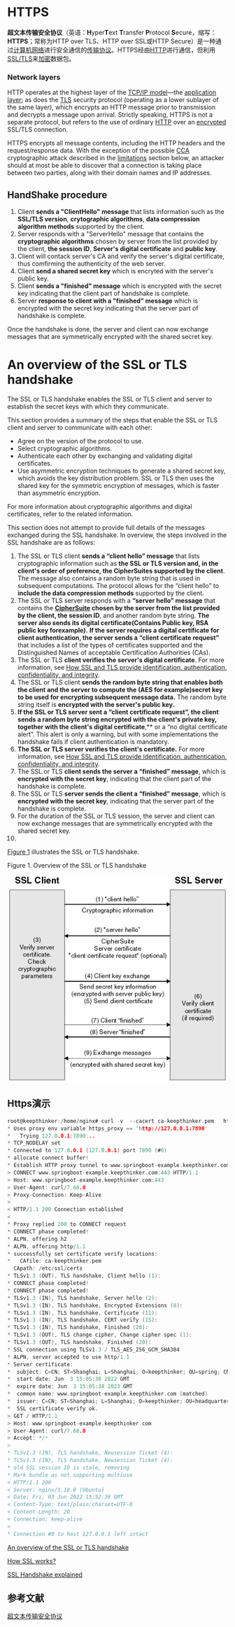 # HTTPS

**超文本传输安全协议**（英语：**H**yper**T**ext **T**ransfer **P**rotocol **S**ecure，缩写：**HTTPS**；常称为HTTP over TLS、HTTP over SSL或HTTP Secure）是一种通过[计算机网络](https://zh.wikipedia.org/wiki/計算機網絡)进行安全通信的[传输协议](https://zh.wikipedia.org/wiki/網路傳輸協定)。HTTPS经由[HTTP](https://zh.wikipedia.org/wiki/HTTP)进行通信，但利用[SSL/TLS](https://zh.wikipedia.org/wiki/传输层安全)来[加密](https://zh.wikipedia.org/wiki/加密)数据包。



### Network layers

HTTP operates at the highest layer of the [TCP/IP model](https://en.wikipedia.org/wiki/TCP/IP_model)—the [application layer](https://en.wikipedia.org/wiki/Application_layer); as does the [TLS](https://en.wikipedia.org/wiki/Transport_Layer_Security) security protocol (operating as a lower sublayer of the same layer), which encrypts an HTTP message prior to transmission and decrypts a message upon arrival. Strictly speaking, HTTPS is not a separate protocol, but refers to the use of ordinary [HTTP](https://en.wikipedia.org/wiki/HTTP) over an [encrypted](https://en.wikipedia.org/wiki/Encryption) SSL/TLS connection.

HTTPS encrypts all message contents, including the HTTP headers and the request/response data. With the exception of the possible [CCA](https://en.wikipedia.org/wiki/Chosen-ciphertext_attack) cryptographic attack described in the [limitations](https://en.wikipedia.org/wiki/HTTPS#Limitations) section below, an attacker should at most be able to discover that a connection is taking place between two parties, along with their domain names and IP addresses.



## HandShake procedure

1. Client **sends a "ClientHello" message** that lists information such as the **SSL/TLS version**, **crytographic algorithms**, **data compression algorithm methods** supported by the client.
2. Server responds with a "ServerHello" message that contains the **cryptographic algorithms** chosen by server from the list provided by the client, **the session ID**, **Server's digital certificate** and **public key**.
3. Client will contack server's CA and verify the server's digital certificate, thus comfirming the authenticity of the web server.
4. Client **send a shared secret key** which is encryted with the server's public key.
5. Client **sends a "finished" message** which is encrypted with the secret key indicating that the client part of handshake is complete.
6. Server **response to client with a "finished" message** which is encrypted with the secret key indicating that the server part of handshake is complete.

Once the handshake is done,  the server and client can now exchange messages that are symmetrically encrypted with the shared secret key.



# An overview of the SSL or TLS handshake

The SSL or TLS handshake enables the SSL or TLS client and server to establish the secret keys with which they communicate.

This section provides a summary of the steps that enable the SSL or TLS client and server to communicate with each other:

- Agree on the version of the protocol to use.
- Select cryptographic algorithms.
- Authenticate each other by exchanging and validating digital certificates.
- Use asymmetric encryption techniques to generate a shared secret key, which avoids the key distribution problem. SSL or TLS then uses the shared key for the symmetric encryption of messages, which is faster than asymmetric encryption.

For more information about cryptographic algorithms and digital certificates, refer to the related information.

This section does not attempt to provide full details of the messages exchanged during the SSL handshake. In overview, the steps involved in the SSL handshake are as follows:

1. The SSL or TLS client **sends a “client hello” message** that lists cryptographic information such as **the SSL or TLS version and, in the client's order of preference, the CipherSuites supported by the client**. The message also contains a random byte string that is used in subsequent computations. The protocol allows for the “client hello” to **include the data compression methods** supported by the client.
2. The SSL or TLS server responds with a **“server hello” message** that contains the **[CipherSuite](https://en.wikipedia.org/wiki/Cipher_suite) chosen by the server from the list provided by the client, the session ID**, and another random byte string. **The server also sends its digital certificate(Contains Public key, RSA public key forexample).** **If the server requires a digital certificate for client authentication, the server sends a “client certificate request”** that includes a list of the types of certificates supported and the Distinguished Names of acceptable Certification Authorities (CAs).
3. The SSL or TLS **client verifies the server's digital certificate**. For more information, see [How SSL and TLS provide identification, authentication, confidentiality, and integrity](https://www.ibm.com/docs/en/SSFKSJ_7.5.0/com.ibm.mq.sec.doc/q009940_.html).
4. The SSL or TLS client **sends the random byte string that enables both the client and the server to compute the (AES for example)secret key to be used for encrypting subsequent message data.** The random byte string itself is **encrypted with the server's public key.**
5. **If the SSL or TLS server sent a “client certificate request”, the client sends a random byte string encrypted with the client's private key, together with the client's digital certificate**,** or a “no digital certificate alert”. This alert is only a warning, but with some implementations the handshake fails if client authentication is mandatory.
6. **The SSL or TLS server verifies the client's certificate.** For more information, see [How SSL and TLS provide identification, authentication, confidentiality, and integrity](https://www.ibm.com/docs/en/SSFKSJ_7.5.0/com.ibm.mq.sec.doc/q009940_.html).
7. The SSL or TLS **client sends the server a “finished” message**, which is **encrypted with the secret key**, indicating that the client part of the handshake is complete.
8. The SSL or TLS **server sends the client a “finished” message**, which is **encrypted with the secret key**, indicating that the server part of the handshake is complete.
9. For the duration of the SSL or TLS session, the server and client can now exchange messages that are symmetrically encrypted with the shared secret key.
10. 

[Figure 1](https://www.ibm.com/docs/en/ibm-mq/7.5?topic=ssl-overview-tls-handshake#q009930___q009930_6) illustrates the SSL or TLS handshake.

Figure 1. Overview of the SSL or TLS handshake

![img](https-handshake.gif)


## Https演示
```c
root@keepthinker:/home/nginx# curl -v  --cacert ca-keepthinker.pem   https://www.springboot-example.keepthinker.com
* Uses proxy env variable https_proxy == 'http://127.0.0.1:7890'
*   Trying 127.0.0.1:7890...
* TCP_NODELAY set
* Connected to 127.0.0.1 (127.0.0.1) port 7890 (#0)
* allocate connect buffer!
* Establish HTTP proxy tunnel to www.springboot-example.keepthinker.com:443
> CONNECT www.springboot-example.keepthinker.com:443 HTTP/1.1
> Host: www.springboot-example.keepthinker.com:443
> User-Agent: curl/7.68.0
> Proxy-Connection: Keep-Alive
> 
< HTTP/1.1 200 Connection established
< 
* Proxy replied 200 to CONNECT request
* CONNECT phase completed!
* ALPN, offering h2
* ALPN, offering http/1.1
* successfully set certificate verify locations:
*   CAfile: ca-keepthinker.pem
  CApath: /etc/ssl/certs
* TLSv1.3 (OUT), TLS handshake, Client hello (1):
* CONNECT phase completed!
* CONNECT phase completed!
* TLSv1.3 (IN), TLS handshake, Server hello (2):
* TLSv1.3 (IN), TLS handshake, Encrypted Extensions (8):
* TLSv1.3 (IN), TLS handshake, Certificate (11):
* TLSv1.3 (IN), TLS handshake, CERT verify (15):
* TLSv1.3 (IN), TLS handshake, Finished (20):
* TLSv1.3 (OUT), TLS change cipher, Change cipher spec (1):
* TLSv1.3 (OUT), TLS handshake, Finished (20):
* SSL connection using TLSv1.3 / TLS_AES_256_GCM_SHA384
* ALPN, server accepted to use http/1.1
* Server certificate:
*  subject: C=CN; ST=Shanghai; L=Shanghai; O=keepthinker; OU=spring; CN=www.springboot-example.keepthinker.com; emailAddress=keepthinker@gmail.com
*  start date: Jun  3 15:05:38 2022 GMT
*  expire date: Jun  3 15:05:38 2023 GMT
*  common name: www.springboot-example.keepthinker.com (matched)
*  issuer: C=CN; ST=Shanghai; L=Shanghai; O=keepthinker; OU=headquarter; CN=www.keepthinker.com; emailAddress=keepthinker@gmail.com
*  SSL certificate verify ok.
> GET / HTTP/1.1
> Host: www.springboot-example.keepthinker.com
> User-Agent: curl/7.68.0
> Accept: */*
> 
* TLSv1.3 (IN), TLS handshake, Newsession Ticket (4):
* TLSv1.3 (IN), TLS handshake, Newsession Ticket (4):
* old SSL session ID is stale, removing
* Mark bundle as not supporting multiuse
< HTTP/1.1 200 
< Server: nginx/1.18.0 (Ubuntu)
< Date: Fri, 03 Jun 2022 15:52:36 GMT
< Content-Type: text/plain;charset=UTF-8
< Content-Length: 20
< Connection: keep-alive
< 
* Connection #0 to host 127.0.0.1 left intact
```

[An overview of the SSL or TLS handshake](https://www.ibm.com/docs/en/ibm-mq/7.5?topic=ssl-overview-tls-handshake)

[How SSL works?](https://www.tutorialsteacher.com/https/how-ssl-works)

[SSL Handshake explained](https://medium.com/@kasunpdh/ssl-handshake-explained-4dabb87cdce)



## 参考文献

[超文本传输安全协议](https://zh.wikipedia.org/wiki/%E8%B6%85%E6%96%87%E6%9C%AC%E4%BC%A0%E8%BE%93%E5%AE%89%E5%85%A8%E5%8D%8F%E8%AE%AE)